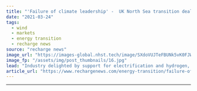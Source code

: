 ```yaml
---
title: "'Failure of climate leadership' -  UK North Sea transition deal leaves green groups cold"
date: "2021-03-24"
tags: 
  - wind
  - markets
  - energy transition
  - recharge news
source: "recharge news"
image_url: "https://images-global.nhst.tech/image/SXdoVUJTeFBUNk5vK0FJWkd2VmhIbGRhNzROVG81WWhkTHhFanJhekdVaz0=/nhst/binary/bee04b838220f20d3f624d46c886e0a1"
image_fp: "/assets/img/post_thumbnails/16.jpg"
lead: "Industry delighted by support for electrification and hydrogen, but anger over refusal to rule out new fossil licensing"
article_url: "https://www.rechargenews.com/energy-transition/failure-of-climate-leadership-uk-north-sea-transition-deal-leaves-green-groups-cold/2-1-986802"
---
```


---
